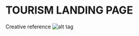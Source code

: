 # TOURISM LANDING PAGE
Creative reference
![alt tag](https://www.c21stores.com/media/W1siZiIsIjIwMTYvMDUvMjYvMTEvMTQvNTIvNTE0LzAwXzA1V0VFSzNfTFBfVE9VUklTTV9WSVNJVE9SLmpwZyJdXQ/00_05WEEK3_LP_TOURISM_VISITOR.jpg?sha=38a9da3cd3768716)
